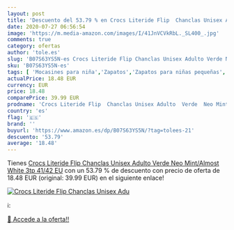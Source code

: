 ```yaml
---
layout: post
title: 'Descuento del 53.79 % en Crocs Literide Flip  Chanclas Unisex Adu'
date: 2020-07-27 06:56:54
image: 'https://m.media-amazon.com/images/I/41JnVCVkRbL._SL400_.jpg'
comments: true
category: ofertas
author: 'tole.es'
slug: 'B07S63YS5N-es Crocs Literide Flip Chanclas Unisex Adulto Verde Neo...'
sku: 'B07S63YS5N-es'
tags: [ 'Mocasines para niña','Zapatos','Zapatos para niñas pequeñas','Zapatos y complementos','chanclas', ]
actualPrice: 18.48 EUR
currency: EUR
price: 18.48
comparePrice: 39.99 EUR
prodname: 'Crocs Literide Flip  Chanclas Unisex Adulto  Verde  Neo Mint/Almost White 3tp   41/42 EU'
country: 'es'
flag: '🇪🇸'
brand: ''
buyurl: 'https://www.amazon.es/dp/B07S63YS5N/?tag=tolees-21'
descuento: '53.79'
average: '18.48'
---
```


Tienes [Crocs Literide Flip  Chanclas Unisex Adulto  Verde  Neo Mint/Almost White 3tp   41/42 EU](https://www.amazon.es/dp/B07S63YS5N/?tag=tolees-21) con un 53.79 % de descuento con precio de oferta de 18.48 EUR (original: 39.99 EUR) en el siguiente enlace!

[![Crocs Literide Flip  Chanclas Unisex Adu](https://m.media-amazon.com/images/I/41JnVCVkRbL._SL400_.jpg)](https://www.amazon.es/dp/B07S63YS5N/?tag=tolees-21)

ℹ️:


[🛒 Accede a la oferta!!](https://www.amazon.es/dp/B07S63YS5N/?tag=tolees-21)
